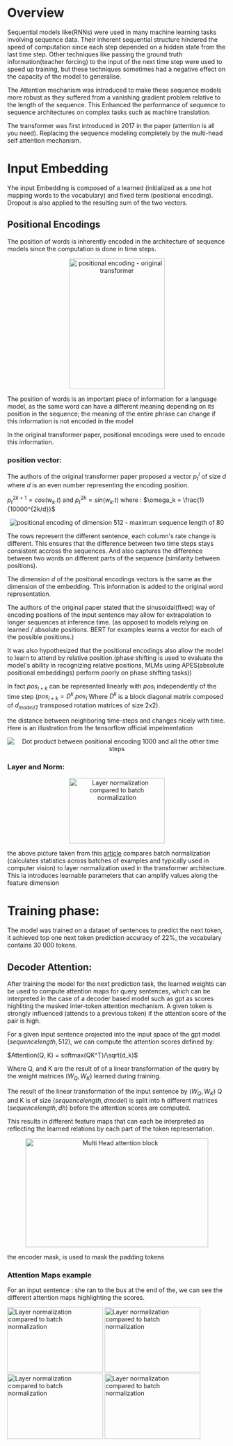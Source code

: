 # Overview

Sequential models like(RNNs) were used in many machine learning tasks involving sequence data. Their inherent sequential structure hindered the speed of computation since each step depended on a hidden state from the last time step. Other techniques like passing the ground truth information(teacher forcing) to the input of the next time step were used to speed up training, but these techniques sometimes had a negative effect on the capacity of the model to generalise.

The Attention mechanism was introduced to make these sequence models more robust as they suffered from a vanishing gradient problem relative to the length of the sequence. This Enhanced the performance of sequence to sequence architectures on complex tasks such as machine translation.

The transformer was first introduced in 2017 in the paper (attention is all you need). Replacing the sequence modeling completely by the multi-head self attention mechanism.


# Input Embedding 

Yhe input Embedding is composed of a learned (initialized as a one hot mapping words to the vocabulary) and fixed term (positional encoding). Dropout is also applied to the resulting sum of the two vectors.

## Positional Encodings

The position of words is inherently encoded in the architecture of sequence models since the computation is done in time steps.


<div align="center">
    <img src="images/pos_encoding.PNG" width=220 height=300 alt="positional encoding - original transformer">
</div>

The position of words is an important piece of information for a language model, as the same word can have a different meaning depending on its position in the sequence; the meaning of the entire phrase can change if this information is not encoded in the model

In the original transformer paper, positional encodings were used to encode this information.

### position vector:

The authors of the original transformer paper proposed a vector $p_t^i$ of size $d$ where $d$ is an even number representing the encoding position.


$p_t^{2k+1} = cos(w_k.t)$     and    $p_t^{2k} = sin(w_k.t)$    where :    $\omega_k = \frac{1}{10000^{2k/d}}$

<div align="center">
    <img src="images/pos_encoding1.png" alt="positional encoding of dimension 512 - maximum sequence length of 80">
</div>


The rows represent the different sentence, each column's rate change is different. This ensures that the difference between two time steps stays consistent accross the sequences. And also captures the difference between two words on different parts of the sequence (similarity between positions).

The dimension $d$ of the positional encodings vectors is the same as the dimension of the embedding. This information is added to the original word representation.

The authors of the original paper stated that the sinusoidal(fixed) way of encoding positions of the input sentence may allow for extrapolation to longer sequences at inference time. (as opposed to models relying on learned / absolute positions. BERT for examples learns a vector for each of the possible positions.)

It was also hypothesized that the positional encodings also allow the model to learn to attend by relative position.(phase shifting is used to evaluate the model's ability in recognizing relative positions, MLMs using APES(absolute positional embeddings) perform poorly on phase shifting tasks))

In fact $pos_{i+k}$ can be represented linearly with $pos_i$ independently of the time step ($pos_{i+k} = D^k.pos_i$ Where $D^k$ is a block diagonal matrix composed of $d_{model/2}$ transposed rotation matrices of size 2x2).

the distance between neighboring time-steps and changes nicely with time. Here is an illustration from the tensorflow official impelmentation

<div align="center">
    <img src="images/dot_prod.png" alt="Dot product between positional encoding 1000 and all the other time steps">
</div>


### Layer and Norm:

<div align="center">
    <img src="images/LN_BN.PNG" width=220 height=150 alt="Layer normalization compared to batch normalization">
</div>

the above picture taken from this [article](https://proceedings.mlr.press/v119/shen20e/shen20e.pdf) compares batch normalization (calculates statistics across batches of examples and typically used in computer vision)
to layer normalization used in the transformer architecture. This la introduces learnable parameters that can amplify values along the feature dimension


# Training phase:


The model was trained on a dataset of sentences to predict the next token, it achieved top one next token prediction accuracy of 22%, the vocabulary contains 30 000 tokens.

## Decoder Attention:

After training the model for the next prediction task, the learned weights can be used to compute attention maps for query sentences, which can be interpreted in the case of a decoder based model such as gpt as scores highliting the masked inter-token attention mechanism. A given token is strongly influenced (attends to a previous token) if the attention score of the pair is high.


For a given input sentence projected into the input space of the gpt model $(sequence length, 512)$, we can compute the attention scores defined by:

$Attention(Q, K) = softmax(QK^T)/\sqrt(d_k)$

Where Q, and K are the result of of a linear transformation of the query by the weight matrices $(W_Q, W_K)$ learned during training.

The result of the linear transformation of the input sentence by $(W_Q, W_K)$ Q and K is of size $(sequence length, dmodel)$ is split into h different matrices $(sequence length, dh)$ before the attention scores are computed.

This results in different feature maps that can each be interpreted as reflecting the learned relations by each part of the token representation.


<div align="center">
    <img src="images/multi_head_attention.PNG" width=420 height=250 alt="Multi Head attention block">
</div>

the encoder mask, is used to mask the padding tokens

### Attention Maps example

For an input sentence : she ran to the bus at the end of the, we can see the different attention maps highlighting the scores.

<div align="left">
    <img src="images/Masked_Attention_Heatmap_1.png" width=220 height=150 alt="Layer normalization compared to batch normalization">
    <img src="images/Masked_Attention_Heatmap_2.png" width=220 height=150 alt="Layer normalization compared to batch normalization">
    <img src="images/Masked_Attention_Heatmap_3.png" width=220 height=150 alt="Layer normalization compared to batch normalization">
    <img src="images/Masked_Attention_Heatmap_4.png" width=220 height=150 alt="Layer normalization compared to batch normalization">
</div>
